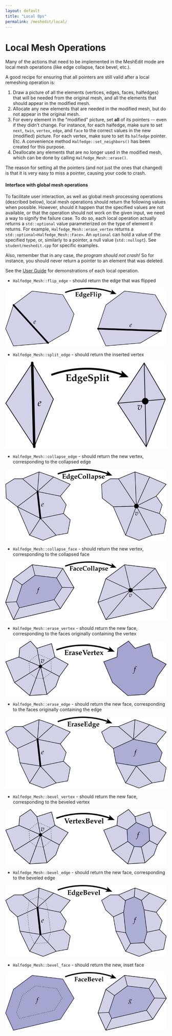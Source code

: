 ```yaml
---
layout: default
title: "Local Ops"
permalink: /meshedit/local/
---
```


# Local Mesh Operations

Many of the actions that need to be implemented in the MeshEdit mode are local mesh operations (like edge collapse, face bevel, etc.).

A good recipe for ensuring that all pointers are still valid after a local remeshing operation is:

1.  Draw a picture of all the elements (vertices, edges, faces, halfedges) that will be needed from the original mesh, and all the elements that should appear in the modified mesh.
2.  Allocate any new elements that are needed in the modified mesh, but do not appear in the original mesh.
3.  For every element in the "modified" picture, set **all** of its pointers -- even if they didn't change. For instance, for each halfedge, make sure to set `next`, `twin`, `vertex`, `edge`, and `face` to the correct values in the new (modified) picture. For each vertex, make sure to set its `halfedge` pointer. Etc. A convenience method `Halfedge::set_neighbors()` has been created for this purpose.
4.  Deallocate any elements that are no longer used in the modified mesh, which can be done by calling `Halfedge_Mesh::erase()`.

The reason for setting all the pointers (and not just the ones that changed) is that it is very easy to miss a pointer, causing your code to crash.

#### Interface with global mesh operations

To facilitate user interaction, as well as global mesh processing operations (described below), local mesh operations should return the following values when possible. However, should it happen that the specified values are not available, or that the operation should not work on the given input, we need a way to signify the failure case. To do so, each local operation actually returns a ``std::optional`` value parameterized on the type of element it returns. For example, ``Halfedge_Mesh::erase_vertex`` returns a ``std::optional<Halfedge_Mesh::Face>``.  An ``optional`` can hold a value of the specified type, or, similarly to a pointer, a null value (``std::nullopt``). See ``student/meshedit.cpp`` for specific examples. 

Also, remember that in any case, _the program should not crash!_ So for instance, you should never return a pointer to an element that was deleted. 

See the [User Guide](/Cardinal3D/guide/model) for demonstrations of each local operation.

*   `Halfedge_Mesh::flip_edge` - should return the edge that was flipped

![](flip_edge.svg)

*   `Halfedge_Mesh::split_edge` - should return the inserted vertex

![](split_edge.svg)

*   `Halfedge_Mesh::collapse_edge` - should return the new vertex, corresponding to the collapsed edge

![](collapse_edge.svg)

*   `Halfedge_Mesh::collapse_face` - should return the new vertex, corresponding to the collapsed face

![](collapse_face.svg)

*   `Halfedge_Mesh::erase_vertex` - should return the new face, corresponding to the faces originally containing the vertex

![](erase_vertex.svg)

*   `Halfedge_Mesh::erase_edge` - should return the new face, corresponding to the faces originally containing the edge

![](erase_edge.svg)

*   `Halfedge_Mesh::bevel_vertex` - should return the new face, corresponding to the beveled vertex

![](bevel_vertex.svg)

*   `Halfedge_Mesh::bevel_edge` - should return the new face, corresponding to the beveled edge

![](bevel_edge.svg)

*   `Halfedge_Mesh::bevel_face` - should return the new, inset face

![](bevel_face.svg)

